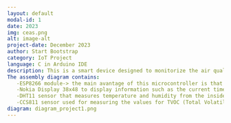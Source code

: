```yaml
---
layout: default
modal-id: 1
date: 2023
img: ceas.png
alt: image-alt
project-date: December 2023
author: Start Bootstrap
category: IoT Project
language: C in Arduino IDE
description: This is a smart device designed to monitorize the air quality in my room. It is very important to see how values of TVOC are changing when there are some pollution factors such as perfumes, cleaning products (that contains chemical substances) etc. The measured data are then sent to ThingBoard platform where it can be easily observed the values from the entire month, using diagrams.
The assembly diagram contains:
   -ESP8266 module-> the main avantage of this microcontroller is that it is possible to connect it to WiFi.
   -Nokia Display 38x48 to display information such as the current time and date, temperature (in degree Celsius), room's humidity, air quality status (clean, tvoc/eco2 index exceeded, air polluted) and the value of the tvoc & eco2 index
   -DHT11 sensor that measures temperature and humidity from the inside
   -CCS811 sensor used for measuring the values for TVOC (Total Volatile Organic Compounds) or ECO2 index.
diagram: diagram_project1.png
---
```

